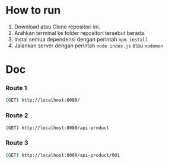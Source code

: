 # How to run

 1. Download atau Clone repositori ini.
 2. Arahkan terminal ke folder repositori tersebut berada.
 3. Instal semua dependensi dengan perintah `npm install`
 4. Jalankan server dengan perintah `node index.js` atau `nodemon`

# Doc

### Route 1

```sh
(GET) http://localhost:8080/
```

### Route 2

```sh
(GET) http://localhost:8080/api-product
```

### Route 3

```sh
(GET) http://localhost:8080/api-product/001
```